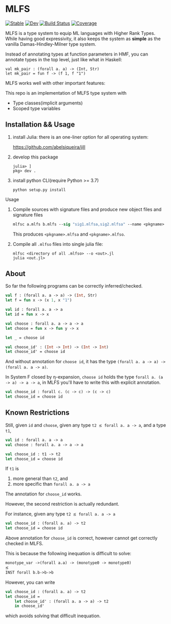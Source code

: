 # MLFS

[![Stable](https://img.shields.io/badge/docs-stable-blue.svg)](https://thautwarm.github.io/MLFS.jl/stable)
[![Dev](https://img.shields.io/badge/docs-dev-blue.svg)](https://thautwarm.github.io/MLFS.jl/dev)
[![Build Status](https://travis-ci.com/thautwarm/MLFS.jl.svg?branch=master)](https://travis-ci.com/thautwarm/MLFS.jl)
[![Coverage](https://codecov.io/gh/thautwarm/MLFS.jl/branch/master/graph/badge.svg)](https://codecov.io/gh/thautwarm/MLFS.jl)

MLFS is a type system to equip ML languages with Higher Rank Types. While having good expressivity, it also keeps the system as **simple** as the vanilla Damas-Hindley-Milner type system.

Instead of annotating types at function parameters in HMF, you can annotate types in the top level, just like what in Haskell:
```
val mk_pair : (forall a. a) -> (Int, Str)
let mk_pair = fun f -> (f 1, f "1")
```

MLFS works well with other important features:

This repo is an implementation of MLFS type system with

- Type classes(implicit arguments)
- Scoped type variables

## Installation && Usage

1. install Julia: there is an one-liner option for all operating system:

    https://github.com/abelsiqueira/jill

2. develop this package
    
    ```
    julia> ]
    pkg> dev .
    ```


2. install python CLI(require Python >= 3.7)

    ```
    python setup.py install
    ```

Usage

1. Compile sources with signature files and produce new object files and signature files

    ```ocaml
    mlfsc a.mlfs b.mlfs --sig "sig1.mlfsa,sig2.mlfsa" --name <pkgname>
    ```

    This produces `<pkgname>.mlfsa` and `<pkgname>.mlfso`.

2. Compile all `.mlfso` files into single julia file:

    ```
    mlfsc <directory of all .mlfso> --o <out>.jl
    julia <out.jl>
    ```

## About

So far the following programs can be correctly inferred/checked.

```ocaml
val f : (forall a. a -> a) -> (Int, Str)
let f = fun x -> (x 1, x "1")

val id : forall a. a -> a
let id = fun x -> x

val choose : forall a. a -> a -> a
let choose = fun x -> fun y -> x

let _ = choose id

val choose_id' : (Int -> Int) -> (Int -> Int)
let choose_id' = choose id
```

And without annotation for `choose id`, it has the type `(forall a. a -> a) -> (forall a. a -> a)`.

In System F closed by η-expansion, `choose id` holds the type `forall a. (a -> a) -> a -> a`,
in MLFS you'll have to write this with explicit annotation.

```ocaml
val choose_id : forall c. (c -> c) -> (c -> c)
let choose_id = choose id
```


## Known Restrictions

Still, given `id` and `choose`, 
given any type `t2 ⪯ forall a. a -> a`,
and a type `t1`,

```ocaml 
val id : forall a. a -> a
val choose : forall a. a -> a -> a

val choose_id : t1 -> t2
let choose_id = choose id
```

If `t1` is 
1. more general than `t2`, and
2. more specific than `forall a. a -> a`

The annotation for `choose_id` works.

However, the second restriction is actually redundant.

For instance, given any type `t2 ⪯ forall a. a -> a`

```ocaml
val choose_id : (forall a. a) -> t2
let choose_id = choose id
```

Above annotation for `choose_id` is correct, however cannot get correctly checked in MLFS.

This is because the following inequation is difficult to solve:

```ocaml
monotype_var ->(forall a.a) -> (monotype0 -> monotype0) 
⪯
INST forall b.b->b->b
```

However, you can write 

```ocaml
val choose_id : (forall a. a) -> t2
let choose_id =
    let choose_id' : (forall a. a -> a) -> t2
    in choose_id'
```

which avoids solving that difficult inequation.

